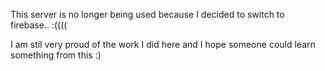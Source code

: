 This server is no longer being used because I decided to switch to firebase.. :((((

I am stil very proud of the work I did here and I hope someone could learn something from this :)
